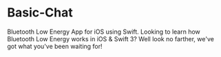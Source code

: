 # Basic-Chat
Bluetooth Low Energy App for iOS using Swift.
Looking to learn how Bluetooth Low Energy works in iOS & Swift 3? Well look no farther, we've got what you've been waiting for!
